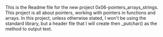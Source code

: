 This is the Readme file for the new project 0x06-pointers_arrays_strings. This project is all about pointers, working with pointers in functions and arrays. In this project, unless otherwise stated, I won't be using the standard library, but a header file that I will create then _putchar() as the method to output text.
